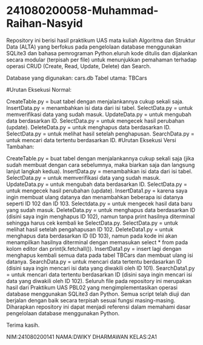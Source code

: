 # 241080200058-Muhammad-Raihan-Nasyid
Repository ini berisi hasil praktikum UAS mata kuliah Algoritma dan Struktur Data (ALTA) yang berfokus pada pengelolaan database menggunakan SQLite3 dan bahasa pemrograman Python.eluruh kode ditulis dan dijalankan secara modular (terpisah per file) untuk menunjukkan pemahaman terhadap operasi CRUD (Create, Read, Update, Delete) dan Search.

Database yang digunakan: cars.db Tabel utama: TBCars

#Urutan Eksekusi Normal:

CreateTable.py = buat tabel dengan menjalankannya cukup sekali saja. InsertData.py = menambahkan isi data dari isi tabel. SelectData.py = untuk memverifikasi data yang sudah masuk. UpdateData.py = untuk mengubah data berdasarkan ID. SelectData.py = untuk mengecek hasil perubahan (update). DeleteData.py = untuk menghapus data berdasarkan ID. SelectData.py = untuk melihat hasil setelah penghapusan. SearchData.py = untuk mencari data tertentu berdasarkan ID. #Urutan Eksekusi Versi Tambahan:

CreateTable.py = buat tabel dengan menjalankannya cukup sekali saja (jika sudah membuat dengan cara sebelumnya, maka biarkan saja dan langsung lanjut langkah kedua). InsertData.py = menambahkan isi data dari isi tabel. SelectData.py = untuk memverifikasi data yang sudah masuk. UpdateData.py = untuk mengubah data berdasarkan ID. SelectData.py = untuk mengecek hasil perubahan (update). InsertData1.py = karena saya ingin membuat ulang datanya dan menambahkan beberapa isi datanya seperti ID 102 dan ID 103. Selectdata.py = untuk mengecek hasil data baru yang sudah masuk. DeleteData.py = untuk menghapus data berdasarkan ID (disini saya ingin menghapus ID 102), namun tanpa print hasilnya diterminal sehingga harus cek kembali ke SelectData.py. SelectData.py = untuk melihat hasil setelah pengahapusan ID 102. DeleteData1.py = untuk menghapus data berdasarkan ID (ID 103), namun pada kode ini akan menampilkan hasilnya diterminal dengan memasukan select * from pada kolom editor dan print(k.fetchall()). InsertData1.py = insert lagi dengan menghapus kembali semua data pada tabel TBCars dan membuat ulang isi datanya. SearchData.py = untuk mencari data tertentu berdasarkan ID (disini saya ingin mencari isi data yang diwakili oleh ID 101). SearchData1.py = untuk mencari data tertentu berdasarkan ID (disini saya ingin mencari isi data yang diwakili oleh ID 102). Seluruh file pada repository ini merupakan hasil dari Praktikum UAS PBL02 yang mengimplementasikan operasi database menggunakan SQLite3 dan Python. Semua script telah diuji dan berjalan dengan baik secara terpisah sesuai fungsi masing-masing. Diharapkan repository ini dapat menjadi referensi dalam memahami dasar pengelolaan database menggunakan Python.

Terima kasih.

NIM:241080200141 NAMA:DWIKY DHARMAWAN KELAS:2A1
